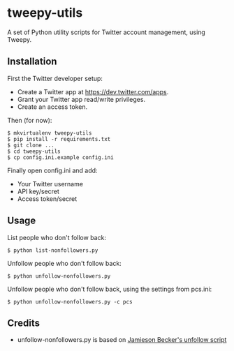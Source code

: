 tweepy-utils
============

A set of Python utility scripts for Twitter account management, using Tweepy.

Installation
------------

First the Twitter developer setup:

* Create a Twitter app at https://dev.twitter.com/apps.
* Grant your Twitter app read/write privileges.
* Create an access token.

Then (for now):

    $ mkvirtualenv tweepy-utils
    $ pip install -r requirements.txt
    $ git clone ...
    $ cd tweepy-utils
    $ cp config.ini.example config.ini

Finally open config.ini and add:

* Your Twitter username
* API key/secret
* Access token/secret

Usage
-----

List people who don't follow back:

    $ python list-nonfollowers.py

Unfollow people who don't follow back:

    $ python unfollow-nonfollowers.py

Unfollow people who don't follow back, using the settings from pcs.ini:

    $ python unfollow-nonfollowers.py -c pcs

Credits
-------

* unfollow-nonfollowers.py is based on [Jamieson Becker's unfollow script](http://pastebin.com/CxUDMtMi)
